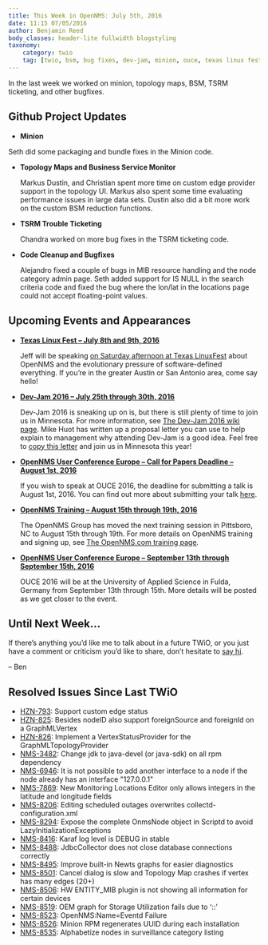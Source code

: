 ```yaml
---
title: This Week in OpenNMS: July 5th, 2016
date: 11:15 07/05/2016
author: Benjamin Reed
body_classes: header-lite fullwidth blogstyling
taxonomy:
    category: twio
    tag: [twio, bsm, bug fixes, dev-jam, minion, ouce, texas linux fest, tlf, topology maps, training, trouble ticketing, tsrm]
---
```


In the last week we worked on minion, topology maps, BSM, TSRM ticketing, and other bugfixes.

Github Project Updates
----------------------

* __Minion__

Seth did some packaging and bundle fixes in the Minion code.

* __Topology Maps and Business Service Monitor__

  Markus Dustin, and Christian spent more time on custom edge provider support in the topology UI.  Markus also spent some time evaluating performance issues in large data sets.  Dustin also did a bit more work on the custom BSM reduction functions.

* __TSRM Trouble Ticketing__

  Chandra worked on more bug fixes in the TSRM ticketing code.

* __Code Cleanup and Bugfixes__

  Alejandro fixed a couple of bugs in MIB resource handling and the node category admin page.  Seth added support for IS NULL in the search criteria code and fixed the bug where the lon/lat in the locations page could not accept floating-point values.

Upcoming Events and Appearances
-------------------------------

* __[Texas Linux Fest – July 8th and 9th, 2016](http://2016.texaslinuxfest.org/content/schedule)__

  Jeff will be speaking [on Saturday afternoon at Texas LinuxFest](http://2016.texaslinuxfest.org/content/schedule) about OpenNMS and the evolutionary pressure of software-defined everything. If you&#8217;re in the greater Austin or San Antonio area, come say hello!

* __[Dev-Jam 2016 – July 25th through 30th, 2016](https://www.opennms.org/wiki/Dev-Jam_2016)__

  Dev-Jam 2016 is sneaking up on is, but there is still plenty of time to join us in Minnesota.  For more information, see [The Dev-Jam 2016 wiki page](https://www.opennms.org/wiki/Dev-Jam_2016).
  Mike Huot has written up a proposal letter you can use to help explain to management why attending Dev-Jam is a good idea.  Feel free to [copy this letter](https://docs.google.com/document/d/1VerZYe5LwMT_1j5ISAsNU9-ZGcwY_zdA_4DODNlBpYg/edit?usp=sharing) and join us in Minnesota this year!

* __[OpenNMS User Conference Europe – Call for Papers Deadline – August 1st, 2016](http://www.opennms.eu/2016/06/call-for-papers-ouce-2016/)__

  If you wish to speak at OUCE 2016, the deadline for submitting a talk is August 1st, 2016.  You can find out more about submitting your talk [here](http://www.opennms.eu/2016/06/call-for-papers-ouce-2016/).

* __[OpenNMS Training – August 15th through 19th, 2016](http://www.opennms.com/training)__

  The OpenNMS Group has moved the next training session in Pittsboro, NC to August 15th through 19th.  For more details on OpenNMS training and signing up, see [The OpenNMS.com training page](http://www.opennms.com/training/).

* __[OpenNMS User Conference Europe – September 13th through September 15th, 2016](https://ouce.opennms.eu)__

  OUCE 2016 will be at the University of Applied Science in Fulda, Germany from September 13th through 15th.  More details will be posted as we get closer to the event.

Until Next Week…
----------------

If there’s anything you’d like me to talk about in a future TWiO, or you just have a comment or criticism you’d like to share, don’t hesitate to [say hi](mailto:twio@opennms.org).

– Ben

Resolved Issues Since Last TWiO
-------------------------------

* [HZN-793](http://issues.opennms.org/browse/HZN-793): Support custom edge status
* [HZN-825](http://issues.opennms.org/browse/HZN-825): Besides nodeID also support foreignSource and foreignId on a GraphMLVertex
* [HZN-826](http://issues.opennms.org/browse/HZN-826): Implement a VertexStatusProvider for the GraphMLTopologyProvider
* [NMS-3482](http://issues.opennms.org/browse/NMS-3482): Change jdk to java-devel (or java-sdk) on all rpm dependency
* [NMS-6946](http://issues.opennms.org/browse/NMS-6946): It is not possible to add another interface to a node if the node already has an interface "127.0.0.1"
* [NMS-7869](http://issues.opennms.org/browse/NMS-7869): New Monitoring Locations Editor only allows integers in the latitude and longitude fields
* [NMS-8206](http://issues.opennms.org/browse/NMS-8206): Editing scheduled outages overwrites collectd-configuration.xml
* [NMS-8294](http://issues.opennms.org/browse/NMS-8294): Expose the complete OnmsNode object in Scriptd to avoid LazyInitializationExceptions
* [NMS-8416](http://issues.opennms.org/browse/NMS-8416): Karaf log level is DEBUG in stable
* [NMS-8488](http://issues.opennms.org/browse/NMS-8488): JdbcCollector does not close database connections correctly
* [NMS-8495](http://issues.opennms.org/browse/NMS-8495): Improve built-in Newts graphs for easier diagnostics
* [NMS-8501](http://issues.opennms.org/browse/NMS-8501): Cancel dialog is slow and Topology Map crashes if vertex has many edges (20+)
* [NMS-8506](http://issues.opennms.org/browse/NMS-8506): HW ENTITY_MIB plugin is not showing all information for certain devices
* [NMS-8519](http://issues.opennms.org/browse/NMS-8519): OEM graph for Storage Utilization fails due to &#8216;::&#8217;
* [NMS-8523](http://issues.opennms.org/browse/NMS-8523): OpenNMS:Name=Eventd Failure
* [NMS-8526](http://issues.opennms.org/browse/NMS-8526): Minion RPM regenerates UUID during each installation
* [NMS-8535](http://issues.opennms.org/browse/NMS-8535): Alphabetize nodes in surveillance category listing
